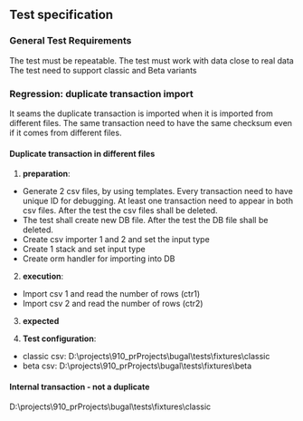## Test specification


### General Test Requirements
The test must be repeatable. 
The test must work with data close to real data
The test need to support classic and Beta variants



### Regression: duplicate transaction import
It seams the duplicate transaction is imported when it is imported from different files. 
The same transaction need to have the same checksum even if it comes from different files. 

#### **Duplicate transaction in different files**
1. **preparation**:  
- Generate 2 csv files, by using templates. Every transaction need to have unique ID for debugging. At least one transaction need to appear in both csv files. After the test the csv files shall be deleted. 
- The test shall create new DB file. After the test the DB file shall be deleted.
- Create csv importer 1 and 2 and set the input type
- Create 1 stack and set input type
- Create orm handler for importing into DB

2. **execution**:
- Import csv 1 and read the number of rows (ctr1)
- Import csv 2 and read the number of rows (ctr2)

3. **expected**

4. **Test configuration**:
- classic csv: D:\projects\910_prProjects\bugal\tests\fixtures\classic
- beta csv: D:\projects\910_prProjects\bugal\tests\fixtures\beta

#### **Internal transaction - not a duplicate**
 D:\projects\910_prProjects\bugal\tests\fixtures\classic